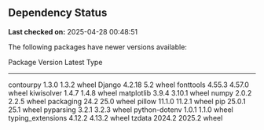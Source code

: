 ## Dependency Status

**Last checked on:** 2025-04-28 00:48:51

The following packages have newer versions available:

Package           Version Latest Type
----------------- ------- ------ -----
contourpy         1.3.0   1.3.2  wheel
Django            4.2.18  5.2    wheel
fonttools         4.55.3  4.57.0 wheel
kiwisolver        1.4.7   1.4.8  wheel
matplotlib        3.9.4   3.10.1 wheel
numpy             2.0.2   2.2.5  wheel
packaging         24.2    25.0   wheel
pillow            11.1.0  11.2.1 wheel
pip               25.0.1  25.1   wheel
pyparsing         3.2.1   3.2.3  wheel
python-dotenv     1.0.1   1.1.0  wheel
typing_extensions 4.12.2  4.13.2 wheel
tzdata            2024.2  2025.2 wheel
